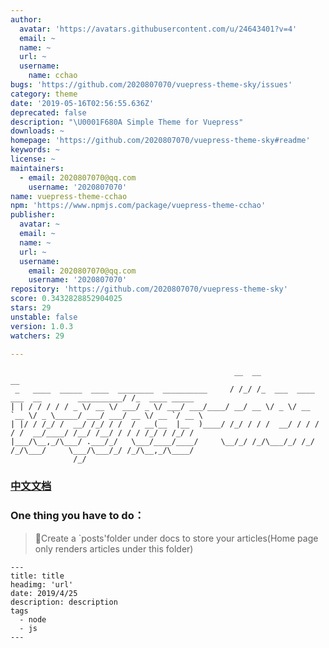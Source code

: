 ```yaml
---
author:
  avatar: 'https://avatars.githubusercontent.com/u/24643401?v=4'
  email: ~
  name: ~
  url: ~
  username:
    name: cchao
bugs: 'https://github.com/2020807070/vuepress-theme-sky/issues'
category: theme
date: '2019-05-16T02:56:55.636Z'
deprecated: false
description: "\U0001F680A Simple Theme for Vuepress"
downloads: ~
homepage: 'https://github.com/2020807070/vuepress-theme-sky#readme'
keywords: ~
license: ~
maintainers:
  - email: 2020807070@qq.com
    username: '2020807070'
name: vuepress-theme-cchao
npm: 'https://www.npmjs.com/package/vuepress-theme-cchao'
publisher:
  avatar: ~
  email: ~
  name: ~
  url: ~
  username:
    email: 2020807070@qq.com
    username: '2020807070'
repository: 'https://github.com/2020807070/vuepress-theme-sky'
score: 0.3432828852904025
stars: 29
unstable: false
version: 1.0.3
watchers: 29

---
```


```
                                                  __  __                                       __
 _   ____  _____  ____  ________  __________     / /_/ /_  ___  ____ ___  __        __________/ /_  ____ _____
| | / / / / / _ \/ __ \/ ___/ _ \/ ___/ ___/____/ __/ __ \/ _ \/ __ `__ \/ _ \_____/ ___/ ___/ __ \/ __ `/ __ \
| |/ / /_/ /  __/ /_/ / /  /  __(__  |__  )____/ /_/ / / /  __/ / / / / /  __/____/ /__/ /__/ / / / /_/ / /_/ /
|___/\__,_/\___/ .___/_/   \___/____/____/     \__/_/ /_/\___/_/ /_/ /_/\___/     \___/\___/_/ /_/\__,_/\____/
              /_/
 ```
### [中文文档](./README-zh.md)

### One thing you have to do：
> 📁Create a `posts'folder under docs to store your articles(Home page only renders articles under this folder)

```
---
title: title
headimg: 'url'
date: 2019/4/25
description: description
tags
  - node
  - js
---
```
